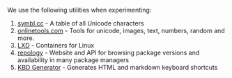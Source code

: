 We use the following utilities when experimenting:
1. [symbl.cc](https://symbl.cc/) - A table of all Unicode characters
1. [onlinetools.com](https://onlinetools.com) - Tools for unicode, images, text, numbers, random and more.
1. [LXD](https://linuxcontainers.org/lxd/) - Containers for Linux
1. [repology](https://repology.org/) - Website and API for browsing package versions and availability in many package managers
1. [KBD Generator](https://kbd.hsuan.xyz/) - Generates HTML and markdown keyboard shortcuts
